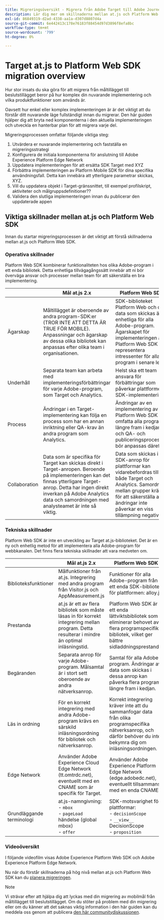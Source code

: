 ```yaml
---
title: Migreringsöversikt - Migrera från Adobe Target till Adobe Journey Optimizer - mobiltillägg för beslut
description: Lär dig mer om skillnaderna mellan at.js och Platform Web SDK och hur du planerar din migreringssatsning.
exl-id: 86849319-d2ad-4338-aa1a-d307d8807d4a
source-git-commit: 6e442413c178e76183f88454d97d3896f8efa8bc
workflow-type: tm+mt
source-wordcount: '799'
ht-degree: 0%

---
```


# Target at.js to Platform Web SDK migration overview

Hur stor insats du ska göra för att migrera från måltillägget till beslutstillägget beror på hur komplex din nuvarande implementering och vilka produktfunktioner som används är.

Oavsett hur enkel eller komplex implementeringen är är det viktigt att du förstår ditt nuvarande läge fullständigt innan du migrerar. Den här guiden hjälper dig att bryta ned komponenterna i den aktuella implementeringen och utveckla en hanterbar plan för att migrera varje del.

Migreringsprocessen omfattar följande viktiga steg:

1. Utvärdera er nuvarande implementering och fastställa en migreringsstrategi
1. Konfigurera de initiala komponenterna för anslutning till Adobe Experience Platform Edge Network
1. Uppdatera implementeringen för att ersätta SDK Target med XYZ
1. Förbättra implementeringen av Platform Mobile SDK för dina specifika användningsfall. Detta kan innebära att ytterligare parametrar skickas, XYZ.
1. Vill du uppdatera objekt i Target-gränssnittet, till exempel profilskript, aktiviteter och målgruppsdefinitioner??
1. Validera den slutliga implementeringen innan du publicerar den uppdaterade appen

## Viktiga skillnader mellan at.js och Platform Web SDK

Innan du startar migreringsprocessen är det viktigt att förstå skillnaderna mellan at.js och Platform Web SDK.

### Operativa skillnader

Platform Web SDK kombinerar funktionaliteten hos olika Adobe-program i ett enda bibliotek. Detta enhetliga tillvägagångssätt innebär att ni bör överväga ansvar och processer mellan team för att säkerställa en bra implementering.

| | Mål at.js 2.x | Platform Web SDK |
|---|---|---|
| Ägarskap | Måltillägget är oberoende av andra program-SDK:er (TROR INTE ATT DETTA ÄR TRUE FÖR MOBILE). Anpassningar och ägarskap av dessa olika bibliotek kan anpassas efter olika team i organisationen. | SDK-biblioteket Platform Web och de data som skickas är enhetliga för alla Adobe-program. Ägarskapet för implementeringen av Platform Web SDK bör representera intressenter för alla program i senare led. |
| Underhåll | Separata team kan arbeta med implementeringsförbättringar för varje Adobe-program, som Target och Analytics. | Helst ska ett team ansvara för förbättringar som påverkar plattformens SDK-implementering. |
| Process | Ändringar i en Target-implementering kan följa en process som har en annan inriktning eller QA-krav än andra program som Analytics. | Ändringar av en implementering av Platform Web SDK bör omfatta alla program längre fram i kedjan, och QA- och publiceringsprocessen bör anpassas därefter. |
| Collaboration | Data som är specifika för Target kan skickas direkt i Target-anropen. Beroende på implementeringen kan det finnas ytterligare Target-anrop. Detta har ingen direkt inverkan på Adobe Analytics data och samordningen med analysteamet är inte så viktig. | Data som skickas i SDK-anrop för plattformar kan vidarebefordras till både Target och Analytics. Samordning mellan grupper krävs för att säkerställa att ändringar inte påverkar en viss tillämpning negativt. |

### Tekniska skillnader

Platform Web SDK är inte en utveckling av Target at.js-biblioteket. Det är en ny och enhetlig metod för att implementera alla Adobe-program för webbkanalen. Det finns flera tekniska skillnader att vara medveten om.

| | Mål at.js 2.x | Platform Web SDK |
|---|---|---|
| Biblioteksfunktioner | Målfunktioner från at.js. Integrering med andra program från Visitor.js och AppMeasurement.js | Funktioner för alla Adobe-program från ett enda SDK-bibliotek för plattformen: alloy.js |
| Prestanda | at.js är ett av flera bibliotek som måste läsas in för korrekt integrering mellan program. Detta resulterar i mindre än optimal inläsningstid. | Platform Web SDK är ett enda lättviktsbibliotek som eliminerar behovet av flera programspecifika bibliotek, vilket ger bättre sidladdningsprestanda. |
| Begäranden | Separata anrop för varje Adobe-program. Målsamtal är i stort sett oberoende av andra nätverksanrop. | Samtal för alla Adobe-program. Ändringar av data som skickas i dessa anrop kan påverka flera program längre fram i kedjan. |
| Läs in ordning | För en korrekt integrering med andra Adobe-program krävs en särskild inläsningsordning för bibliotek och nätverksanrop. | Korrekt integrering kräver inte att du sammanfogar data från olika programspecifika nätverksanrop, och därför behöver du inte bekymra dig om inläsningsordningen. |
| Edge Network | Använder Adobe Experience Cloud Edge Network (tt.omtrdc.net), eventuellt med en CNAME som är specifik för Target. | Använder Adobe Experience Platform Edge Network (edge.adobedc.net), eventuellt tillsammans med en enda CNAME. |
| Grundläggande terminologi | at.js-namngivning: <br> - `mbox` <br> - `pageLoad` händelse (global mbox) <br> - `offer` | SDK-motsvarighet för plattformar: <br> - `decisionScope` <br> - `__view__` DecisionScope <br> - `proposition` |

### Videoöversikt

I följande videofilm visas Adobe Experience Platform Web SDK och Adobe Experience Platform Edge Network.


Nu när du förstår skillnaderna på hög nivå mellan at.js och Platform Web SDK kan du [planera migreringen](plan-migration.md).

>[!NOTE]
>
>Vi strävar efter att hjälpa dig att lyckas med din migrering av mobilmål från måltillägget till beslutstillägget. Om du stöter på problem med din migrering eller om du känner att det saknas viktig information i den här guiden kan du meddela oss genom att publicera [den här communitydiskussionen](https://experienceleaguecommunities.adobe.com/t5/adobe-experience-platform-data/tutorial-discussion-migrate-target-from-at-js-to-web-sdk/m-p/575587#M463).
